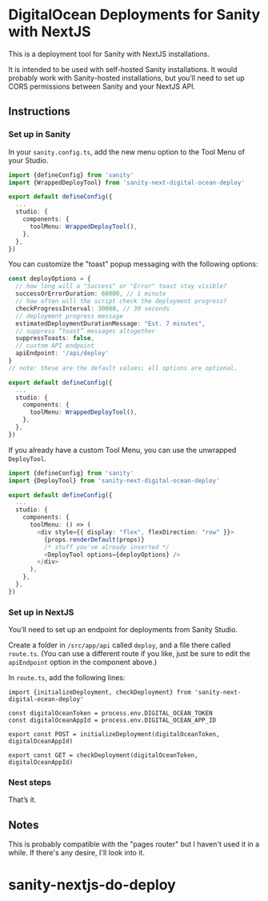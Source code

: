 # DigitalOcean Deployments for Sanity with NextJS

This is a deployment tool for Sanity with NextJS installations.

It is intended to be used with self-hosted Sanity installations. It would probably work with Sanity-hosted installations, but you’ll need to set up CORS permissions between Sanity and your NextJS API.

## Instructions

### Set up in Sanity

In your `sanity.config.ts`, add the new menu option to the Tool Menu of your Studio.

```typescript
import {defineConfig} from 'sanity'
import {WrappedDeployTool} from 'sanity-next-digital-ocean-deploy'

export default defineConfig({
  ...
  studio: {
    components: {
      toolMenu: WrappedDeployTool(),
    },
  },
})
```

You can customize the "toast" popup messaging with the following options:

```typescript
const deployOptions = {
  // how long will a "Success" or "Error" toast stay visible?
  successOrErrorDuration: 60000, // 1 minute
  // how often will the script check the deployment progress?
  checkProgressInterval: 30000, // 30 seconds
  // deployment progress message
  estimatedDeploymentDurationMessage: "Est. 7 minutes",
  // suppress “toast” messages altogether
  suppressToasts: false,
  // custom API endpoint
  apiEndpoint: '/api/deploy'
}
// note: these are the default values; all options are optional.

export default defineConfig({
  ...
  studio: {
    components: {
      toolMenu: WrappedDeployTool(),
    },
  },
})
```

If you already have a custom Tool Menu, you can use the unwrapped `DeployTool`.

```typescript
import {defineConfig} from 'sanity'
import {DeployTool} from 'sanity-next-digital-ocean-deploy'

export default defineConfig({
  ...
  studio: {
    components: {
      toolMenu: () => (
        <div style={{ display: "flex", flexDirection: "row" }}>
          {props.renderDefault(props)}
          /* stuff you've already inserted */
          <DeployTool options={deployOptions} />
        </div>
      ),
    },
  },
})
```

### Set up in NextJS

You’ll need to set up an endpoint for deployments from Sanity Studio.

Create a folder in `/src/app/api` called `deploy`, and a file there called `route.ts`. (You can use a different route if you like, just be sure to edit the `apiEndpoint` option in the component above.)

In `route.ts`, add the following lines:

```
import {initializeDeployment, checkDeployment} from 'sanity-next-digital-ocean-deploy'

const digitalOceanToken = process.env.DIGITAL_OCEAN_TOKEN
const digitalOceanAppId = process.env.DIGITAL_OCEAN_APP_ID

export const POST = initializeDeployment(digitalOceanToken, digitalOceanAppId)

export const GET = checkDeployment(digitalOceanToken, digitalOceanAppId)
```

### Nest steps

That’s it.

## Notes

This is probably compatible with the "pages router" but I haven't used it in a while. If there's any desire, I'll look into it.
# sanity-nextjs-do-deploy
